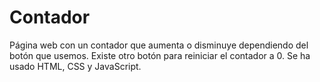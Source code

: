 # Contador

Página web con un contador que aumenta o disminuye dependiendo del botón que usemos.
Existe otro botón para reiniciar el contador a 0.
Se ha usado HTML, CSS y JavaScript.

